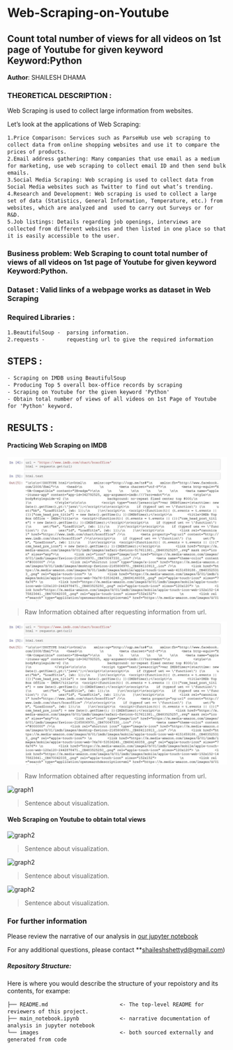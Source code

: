# Web-Scraping-on-Youtube
## Count total number of views for all videos on 1st page of Youtube for given keyword Keyword:Python

**Author**: SHAILESH DHAMA

### THEORETICAL DESCRIPTION :

Web Scraping is used to collect large information from websites.

Let’s look at the applications of Web Scraping:

    1.Price Comparison: Services such as ParseHub use web scraping to collect data from online shopping websites and use it to compare the prices of products.
    2.Email address gathering: Many companies that use email as a medium for marketing, use web scraping to collect email ID and then send bulk emails.
    3.Social Media Scraping: Web scraping is used to collect data from Social Media websites such as Twitter to find out what’s trending.
    4.Research and Development: Web scraping is used to collect a large set of data (Statistics, General Information, Temperature, etc.) from websites, which are analyzed and  used to carry out Surveys or for R&D.
    5.Job listings: Details regarding job openings, interviews are collected from different websites and then listed in one place so that it is easily accessible to the user.

### Business problem: Web Scraping to count total number of views of all videos on 1st page of Youtube for given keyword Keyword:Python.


### Dataset : Valid links of a webpage works as dataset in Web Scraping

### Required Libraries :

    1.BeautifulSoup -  parsing information.
    2.requests -       requesting url to give the required information

## STEPS :

    - Scraping on IMDB using BeautifulSoup
    - Producing Top 5 overall box-office records by scraping
    - Scraping on Youtube for the given keyword 'Python'
    - Obtain total number of views of all videos on 1st Page of Youtube for 'Python' keyword.

## RESULTS :

#### Practicing Web Scraping on IMDB

![graph1](./Scraping.JPG)
> Raw Information obtained after requesting information from url.

![graph1](./Scraping.JPG)
> Raw Information obtained after requesting information from url.

![graph1](./images/visual1.png)
> Sentence about visualization.
#### Web Scraping on Youtube to obtain total views

![graph2](./images/visual2.png)
> Sentence about visualization.

![graph2](./images/visual2.png)
> Sentence about visualization.

![graph2](./images/visual2.png)
> Sentence about visualization.
### For further information
Please review the narrative of our analysis in [our jupyter notebook](./main_notebook.ipynb)

For any additional questions, please contact **shaileshshettyd@gmail.com)


##### Repository Structure:

Here is where you would describe the structure of your repoistory and its contents, for exampe:

```
├── README.md                       <- The top-level README for reviewers of this project.
├── main_notebook.ipynb             <- narrative documentation of analysis in jupyter notebook
└── images                          <- both sourced externally and generated from code
```
